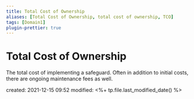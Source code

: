 ```yaml
---
title: Total Cost of Ownership
aliases: [Total Cost of Ownership, total cost of ownership, TCO]
tags: [Domain1]
plugin-prettier: true
---
```


# Total Cost of Ownership

The total cost of implementing a safeguard. Often in addition to initial costs, there are ongoing maintenance fees as well.

created: 2021-12-15 09:52
modified: <%+ tp.file.last_modified_date() %>
